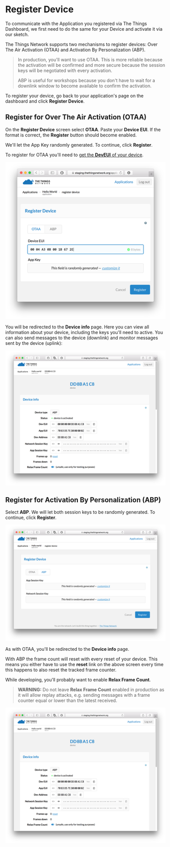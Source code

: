 # Register Device

To communicate with the Application you registered via The Things Dashboard, we
first need to do the same for your Device and activate it via our sketch.

The Things Network supports two mechanisms to register devices: Over The Air 
Activation (OTAA) and Activation By Personalization (ABP).

> In production, you'll want to use OTAA. This is more reliable because the
activation will be confirmed and more secure because the session keys will
be negotiated with every activation.
> 
> ABP is useful for workshops because you
don't have to wait for a downlink window to become available to confirm the
activation.

To register your device, go back to your application's page on the dashboard
and click **Register Device**.

## Register for Over The Air Activation (OTAA)

On the **Register Device** screen select **OTAA**. Paste your **Device EUI**.
If the format is correct, the **Register** button should become enabled.

We'll let the App Key randomly generated. To continue, click **Register**.

To register for OTAA you'll need to <a href="#get-the-things-uno-deveui">get
the **DevEUI** of your device</a>.

![Register Device (OTAA)](/assets/register-device-otaa.png)

You will be redirected to the **Device info** page. Here you can view all
information about your device, including the keys you'll need to active.
You can also send messages to the device (downlink) and monitor messages
sent by the device (uplink):

![Device info (ABP)](/assets/device-info-abp.png)

## Register for Activation By Personalization (ABP)

Select **ABP**. We will let both session keys to be randomly generated.
To continue, click **Register**.

![Register Device (ABP)](/assets/register-device-abp.png)

As with OTAA, you'll be redirected to the **Device info** page.

With ABP the frame count will reset with every reset of your device. This means
you either have to use the **reset** link on the above screen every time this
happens to also reset the tracked frame counter.

While developing, you'll probably want to enable **Relax Frame Count**.

> **WARNING:** Do not leave **Relax Frame Count** enabled in production as it will allow replay attacks, e.g. sending messages with a frame counter equal or lower than the latest received.

![Device info (ABP)](/assets/device-info-abp.png)